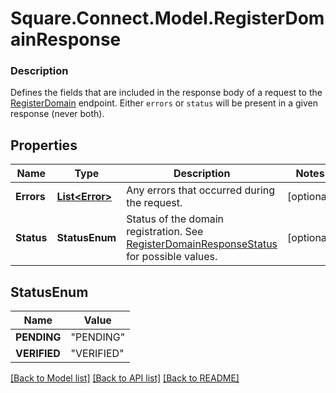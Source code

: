 # Square.Connect.Model.RegisterDomainResponse

### Description

Defines the fields that are included in the response body of a request to the [RegisterDomain](#endpoint-registerdomain) endpoint.  Either `errors` or `status` will be present in a given response (never both).

## Properties

Name | Type | Description | Notes
------------ | ------------- | ------------- | -------------
**Errors** | [**List&lt;Error&gt;**](Error.md) | Any errors that occurred during the request. | [optional] 
**Status** | **StatusEnum** | Status of the domain registration.  See [RegisterDomainResponseStatus](#type-registerdomainresponsestatus) for possible values. | [optional] 


## StatusEnum

Name | Value
------------ | -------------
**PENDING** | "PENDING"
**VERIFIED** | "VERIFIED"



[[Back to Model list]](../README.md#documentation-for-models) [[Back to API list]](../README.md#documentation-for-api-endpoints) [[Back to README]](../README.md)

